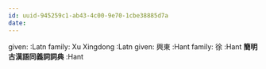 ```yaml
---
id: uuid-945259c1-ab43-4c00-9e70-1cbe38885d7a
date: 
---
```


given:  :Latn
family: Xu Xingdong :Latn
given: 興東 :Hant
family: 徐 :Hant
**簡明古漢語同義詞詞典** :Hant